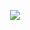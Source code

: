 <p align="center">
  <img src="https://readme-typing-svg.demolab.com?font=Capriola&size=40&duration=4000&pause=450&color=00FFFF&background=FFFFAA0&center=true&random=false&width=600&height=100&lines= Credit By SaputraTech;Jangan Lupa Bersyukur" />
</p>
